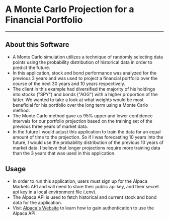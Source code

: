 # A Monte Carlo Projection for a Financial Portfolio
----
## About this Software
* A Monte Carlo simulation utilizes a technique of randomly selecting data points using the probability distribution of historical data in order to predict the future. 
* In this application, stock and bond performance was analyzed for the previous 3 years and was used to project a financial portfolio over the course of the next 30 years and 10 years respectively.
* The client in this example had diversified the majority of his holdings into stocks ("SPY") and bonds ("AGG") with a higher proportion of the latter. We wanted to take a look at what weights would be most beneficial for his portfolio over the long term using a Monte Carlo method. 
* The Monte Carlo method gave us 95% upper and lower confidence intervals for our portfolio projection based on the training set of the previous three years of market data.
* In the future I would adjust this application to train the data for an equal amount of time to the projection. So if I was forecasting 10 years into the future, I would use the probability distribution of the previous 10 years of market data. I believe that longer projections require more training data than the 3 years that was used in this application. 

## Usage
* In order to run this application, users must sign up for the Alpaca Markets API and will need to store their public api key, and their secret api key in a local environment file (.env).
* The Alpaca API is used to fetch historical and current stock and bond data for the application.  
* Visit [Alpaca's Website](https://alpaca.markets/) to learn how to gain authentication to use the Alpaca API.